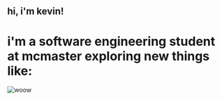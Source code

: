 ## hi, i'm kevin!
# i'm a software engineering student at mcmaster exploring new things like:

![woow](https://github.com/kevinnkimm/kevinnkimm/assets/43616290/c54ea278-c28a-4b3c-87b5-e2b8bf290b24)
